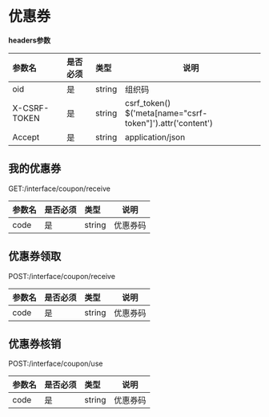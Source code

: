 # 优惠券

**headers参数**

|参数名|是否必须|类型|说明|
|:----    |:---|:----- |-----   |
|oid |是  |string |组织码   |
|X-CSRF-TOKEN|是|string|csrf_token()<br/>$('meta[name="csrf-token"]').attr('content')|
|Accept|是|string|application/json|

## 我的优惠券

GET:/interface/coupon/receive

|参数名|是否必须|类型|说明|
|:----    |:---|:----- |-----   |
|code |是  |string |优惠券码   |

## 优惠券领取

POST:/interface/coupon/receive

|参数名|是否必须|类型|说明|
|:----    |:---|:----- |-----   |
|code |是  |string |优惠券码   |

## 优惠券核销

POST:/interface/coupon/use

|参数名|是否必须|类型|说明|
|:----    |:---|:----- |-----   |
|code |是  |string |优惠券码   |
